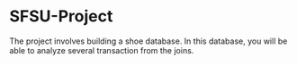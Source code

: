 # SFSU-Project

The project involves building a shoe database. In this database, you will be able to analyze several transaction from the joins.
